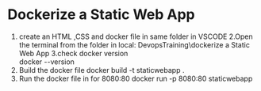 # Dockerize a Static Web App

1. create an HTML ,CSS and docker file in same folder in VSCODE 
2.Open the terminal from the folder  in local: DevopsTraining\dockerize a Static Web App
3.check docker version   
   docker --version
4. Build the docker file 
 docker build -t staticwebapp . 
5. Run  the docker file in for 8080:80
 docker run -p 8080:80 staticwebapp


